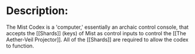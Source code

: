 # Description:
The Mist Codex is a 'computer,' essentially an archaic control console, that accepts the [[Shards]] (keys) of Mist as control inputs to control the [[The Aether-Veil Projector]]. All of the [[Shards]] are required to allow the codex to function. 